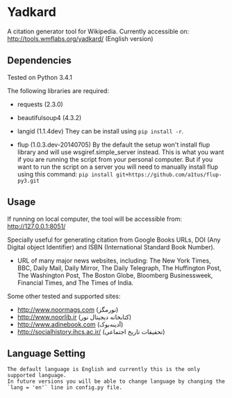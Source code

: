 # Yadkard

A citation generator tool for Wikipedia. Currently accessible on:
http://tools.wmflabs.org/yadkard/ (English version)

## Dependencies

Tested on Python 3.4.1

The following libraries are required:
* requests (2.3.0)
* beautifulsoup4 (4.3.2)
* langid (1.1.4dev)
They can be install using `pip install -r`.

* flup (1.0.3.dev-20140705)
By the default the setup won't install flup library and will use wsgiref.simple_server instead. This is what you want if you are running the script from your personal computer. But if you want to run the script on a server you will need to manually install flup using this command:
	`pip install git+https://github.com/a1tus/flup-py3.git`

## Usage

If running on local computer, the tool will be accessible from:
http://127.0.0.1:8051/

Specially useful for generating citation from Google Books URLs, DOI (Any Digital object Identifier) and ISBN (International Standard Book Number).
+ URL of many major news websites, including:
The New York Times, BBC, Daily Mail, Daily Mirror, The Daily Telegraph, The Huffington Post, The Washington Post, The Boston Globe, Bloomberg Businessweek, Financial Times, and The Times of India.

Some other tested and supported sites:
* http://www.noormags.com (نورمگز)
* http://www.noorlib.ir (کتابخانه دیجیتال نور)
* http://www.adinebook.com (آدینه‌بوک)
* http://socialhistory.ihcs.ac.ir/ (تحقیقات تاریخ اجتماعی)

## Language Setting
	The default language is English and currently this is the only supported language.
	In future versions you will be able to change language by changing the `lang = 'en'` line in config.py file. 